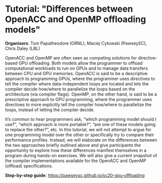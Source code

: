 # Tutorial: "Differences between OpenACC and OpenMP offloading models"

**Organisers**: Tom Papatheodore (ORNL), Maciej Cytowski (PawseySC), Chris Daley (LBL)

OpenACC and OpenMP are often seen as competing solutions for directive-based GPU offloading. Both models allow the programmer to offload computational workloads to run on GPUs and to manage data transfers between CPU and GPU memories. OpenACC is said to be a descriptive approach to programming GPUs, where the programmer uses directives to tell the compiler where data-independent loops are located and lets the compiler decide how/where to parallelize the loops based on the architecture (via compiler flags). OpenMP, on the other hand, is said to be a prescriptive approach to GPU programming, where the programmer uses directives to more explicitly tell the compiler how/where to parallelize the loops, instead of letting the compiler decide.

It’s common to hear programmers ask, “which programming model should I use?”, “which approach is more portable?”, “are one of these models going to replace the other?”, etc. In this tutorial, we will not attempt to argue for one programming model over the other or specifically try to compare their performance profiles. Instead, we will elaborate on the differences between the two approaches briefly outlined above and give participants the opportunity to explore how these differences manifest themselves in a program during hands-on exercises. We will also give a current snapshot of the compiler implementations available for the OpenACC and OpenMP (offload) specifications.

**Step-by-step guide**: https://pawseysc.github.io/sc20-gpu-offloading 
